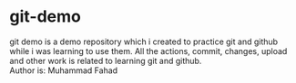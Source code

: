 # git-demo
git demo is a demo repository which i created to practice git and github while i was learning to use them. All the actions, commit, changes, upload and other work is related to learning git and github. 
<br>
Author is: Muhammad Fahad

